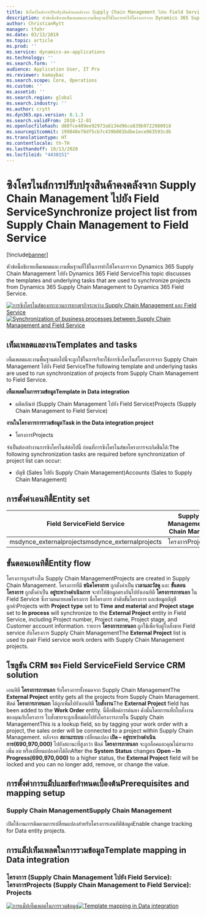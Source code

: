 ```yaml
---
title: ซิงโครไนส์การปรับปรุงสินค้าคงคลังจาก Supply Chain Management ไปยัง Field Service
description: หัวข้อนี้อธิบายเท็มเพลตและงานพื้นฐานที่ใช้ในการทำให้โครงการจาก Dynamics 365 Supply Chain Management ไปยัง Dynamics 365 Field Service
author: ChristianRytt
manager: tfehr
ms.date: 03/13/2019
ms.topic: article
ms.prod: ''
ms.service: dynamics-ax-applications
ms.technology: ''
ms.search.form: ''
audience: Application User, IT Pro
ms.reviewer: kamaybac
ms.search.scope: Core, Operations
ms.custom: ''
ms.assetid: ''
ms.search.region: global
ms.search.industry: ''
ms.author: crytt
ms.dyn365.ops.version: 8.1.3
ms.search.validFrom: 2018-12-01
ms.openlocfilehash: d80fce409ee92973a6134d96ce839b9722980918
ms.sourcegitcommit: 199848e78df5cb7c439b001bdbe1ece963593cdb
ms.translationtype: HT
ms.contentlocale: th-TH
ms.lasthandoff: 10/13/2020
ms.locfileid: "4438151"
---
```

# <a name="synchronize-project-list-from-supply-chain-management-to-field-service"></a><span data-ttu-id="0c11f-103">ซิงโครไนส์การปรับปรุงสินค้าคงคลังจาก Supply Chain Management ไปยัง Field Service</span><span class="sxs-lookup"><span data-stu-id="0c11f-103">Synchronize project list from Supply Chain Management to Field Service</span></span>

[!include[banner](../includes/banner.md)]

<span data-ttu-id="0c11f-104">หัวข้อนี้อธิบายเท็มเพลตและงานพื้นฐานที่ใช้ในการทำให้โครงการจาก Dynamics 365 Supply Chain Management ไปยัง Dynamics 365 Field Service</span><span class="sxs-lookup"><span data-stu-id="0c11f-104">This topic discusses the templates and underlying tasks that are used to synchronize projects from Dynamics 365 Supply Chain Management to Dynamics 365 Field Service.</span></span>

<span data-ttu-id="0c11f-105">[![การซิงโครไนส์ของกระบวนการทางธุรกิจระหว่าง Supply Chain Management และ Field Service](./media/FSProjectOW.png)](./media/FSProjectOW.png)</span><span class="sxs-lookup"><span data-stu-id="0c11f-105">[![Synchronization of business processes between Supply Chain Management and Field Service](./media/FSProjectOW.png)](./media/FSProjectOW.png)</span></span>

## <a name="templates-and-tasks"></a><span data-ttu-id="0c11f-106">เท็มเพลตและงาน</span><span class="sxs-lookup"><span data-stu-id="0c11f-106">Templates and tasks</span></span>
<span data-ttu-id="0c11f-107">เท็มเพลตและงานพื้นฐานต่อไปนี้จะถูกใช้ในการเรียกใช้การซิงโครไนส์โครงการจาก Supply Chain Management ไปยัง Field Service</span><span class="sxs-lookup"><span data-stu-id="0c11f-107">The following template and underlying tasks are used to run synchronization of projects from Supply Chain Management to Field Service.</span></span>

<span data-ttu-id="0c11f-108">**เท็มเพลตในการรวมข้อมูล**</span><span class="sxs-lookup"><span data-stu-id="0c11f-108">**Template in Data integration**</span></span>
- <span data-ttu-id="0c11f-109">ผลิตภัณฑ์ (Supply Chain Management ไปยัง Field Service)</span><span class="sxs-lookup"><span data-stu-id="0c11f-109">Projects (Supply Chain Management to Field Service)</span></span>

<span data-ttu-id="0c11f-110">**งานในโครงการการรวมข้อมูล**</span><span class="sxs-lookup"><span data-stu-id="0c11f-110">**Task in the Data integration project**</span></span>
- <span data-ttu-id="0c11f-111">โครงการ</span><span class="sxs-lookup"><span data-stu-id="0c11f-111">Projects</span></span>

<span data-ttu-id="0c11f-112">จำเป็นต้องทำงานการซิงโครไนส์ต่อไปนี้ ก่อนที่การซิงโครไนส์ขอโครงการจะเกิดขึ้นได้:</span><span class="sxs-lookup"><span data-stu-id="0c11f-112">The following synchronization tasks are required before synchronization of project list can occur:</span></span>
- <span data-ttu-id="0c11f-113">บัญชี (Sales ไปยัง Supply Chain Management)</span><span class="sxs-lookup"><span data-stu-id="0c11f-113">Accounts (Sales to Supply Chain Management)</span></span> 

## <a name="entity-set"></a><span data-ttu-id="0c11f-114">การตั้งค่าเอนทิตี้</span><span class="sxs-lookup"><span data-stu-id="0c11f-114">Entity set</span></span>
| <span data-ttu-id="0c11f-115">Field Service</span><span class="sxs-lookup"><span data-stu-id="0c11f-115">Field Service</span></span>           | <span data-ttu-id="0c11f-116">Supply Chain Management</span><span class="sxs-lookup"><span data-stu-id="0c11f-116">Supply Chain Management</span></span>  |
|-------------------------|-------------------------|
|<span data-ttu-id="0c11f-117">msdynce_externalprojects</span><span class="sxs-lookup"><span data-stu-id="0c11f-117">msdynce_externalprojects</span></span> | <span data-ttu-id="0c11f-118">โครงการ</span><span class="sxs-lookup"><span data-stu-id="0c11f-118">Projects</span></span>                |

## <a name="entity-flow"></a><span data-ttu-id="0c11f-119">ขั้นตอนเอนทิตี้</span><span class="sxs-lookup"><span data-stu-id="0c11f-119">Entity flow</span></span>
<span data-ttu-id="0c11f-120">โครงการถูกสร้างใน Supply Chain Management</span><span class="sxs-lookup"><span data-stu-id="0c11f-120">Projects are created in Supply Chain Management.</span></span> <span data-ttu-id="0c11f-121">โครงการที่มี **ชนิดโครงการ** ถูกตั้งค่าเป็น **เวลาและวัสดุ** และ **ขั้นตอนโครงการ** ถูกตั้งค่าเป็น **อยู่ระหว่างดำเนินการ** จะทำให้ข้อมูลตรงกันไปยังเอนทิตี **โครงการภายนอก** ใน Field Service ซึ่งรวมหมายเลขโครงการ ชื่อโครงการ ลำดับขั้นโครงการ และข้อมูลบัญชีลูกค้า</span><span class="sxs-lookup"><span data-stu-id="0c11f-121">Projects with **Project type** set to **Time and material** and **Project stage** set to **In process** will synchronize to the **External Project** entity in Field Service, including Project number, Project name, Project stage, and Customer account information.</span></span> <span data-ttu-id="0c11f-122">รายการ **โครงการภายนอก** ถูกใช้เพื่อจับคู่ใบสั่งขาย Field service กับโครงการ Supply Chain Management</span><span class="sxs-lookup"><span data-stu-id="0c11f-122">The **External Project** list is used to pair Field service work orders with Supply Chain Management projects.</span></span>

## <a name="field-service-crm-solution"></a><span data-ttu-id="0c11f-123">โซลูชัน CRM ของ Field Service</span><span class="sxs-lookup"><span data-stu-id="0c11f-123">Field Service CRM solution</span></span>
<span data-ttu-id="0c11f-124">เอนทิตี **โครงการภายนอก** รับโครงการทั้งหมดจาก Supply Chain Management</span><span class="sxs-lookup"><span data-stu-id="0c11f-124">The **External Project** entity gets all the projects from Supply Chain Management.</span></span> <span data-ttu-id="0c11f-125">ฟิลด์ **โครงการภายนอก** ได้ถูกเพิ่มไปยังเอนทิตี **ใบสั่งงาน**</span><span class="sxs-lookup"><span data-stu-id="0c11f-125">The **External Project** field has been added to the **Work Order** entity.</span></span> <span data-ttu-id="0c11f-126">นี่คือฟิลด์การค้นหา ดังนั้นโดยการแท็กใบสั่งงานของคุณกับโครงการ ใบสั่งขายจะถูกเชื่อมต่อไปยังโครงการภายใน Supply Chain Management</span><span class="sxs-lookup"><span data-stu-id="0c11f-126">This is a lookup field, so by tagging your work order with a project, the sales order will be connected to a project within Supply Chain Management.</span></span> <span data-ttu-id="0c11f-127">หลังจาก **สถานะระบบ** เปลี่ยนแปลง **เปิด – อยู่ระหว่างดำเนินการ(690,970,000)** ไปยังสถานะที่สูงกว่า ฟิลด์ **โครงการภายนอก** จะถูกล็อคและคุณไม่สามารถเพิ่ม ลบ หรือเปลี่ยนแปลงค่าได้อีก</span><span class="sxs-lookup"><span data-stu-id="0c11f-127">After the **System Status** changes **Open – In Progress(690,970,000)** to a higher status, the **External Project** field will be locked and you can no longer add, remove, or change the value.</span></span>

## <a name="prerequisites-and-mapping-setup"></a><span data-ttu-id="0c11f-128">การตั้งค่าการแม็ปและข้อกำหนดเบื้องต้น</span><span class="sxs-lookup"><span data-stu-id="0c11f-128">Prerequisites and mapping setup</span></span>
### <a name="supply-chain-management"></a><span data-ttu-id="0c11f-129">Supply Chain Management</span><span class="sxs-lookup"><span data-stu-id="0c11f-129">Supply Chain Management</span></span>
<span data-ttu-id="0c11f-130">เปิดใช้งานการติดตามการเปลี่ยนแปลงสำหรับโครงการเอนทิตีข้อมูล</span><span class="sxs-lookup"><span data-stu-id="0c11f-130">Enable change tracking for Data entity projects.</span></span>

## <a name="template-mapping-in-data-integration"></a><span data-ttu-id="0c11f-131">การแม็ปเท็มเพลตในการรวมข้อมูล</span><span class="sxs-lookup"><span data-stu-id="0c11f-131">Template mapping in Data integration</span></span>


### <a name="projects-supply-chain-management-to-field-service-projects"></a><span data-ttu-id="0c11f-132">โครงการ (Supply Chain Management ไปยัง Field Service): โครงการ</span><span class="sxs-lookup"><span data-stu-id="0c11f-132">Projects (Supply Chain Management to Field Service): Projects</span></span>

<span data-ttu-id="0c11f-133">[![การแม็ปเท็มเพลตในการรวมข้อมูล](./media/FSProject1.png)](./media/FSProject1.png)</span><span class="sxs-lookup"><span data-stu-id="0c11f-133">[![Template mapping in Data integration](./media/FSProject1.png)](./media/FSProject1.png)</span></span>
